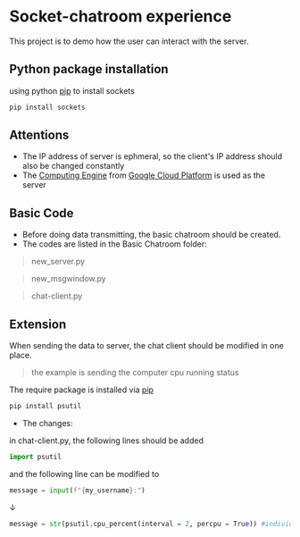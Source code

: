 # Socket-chatroom experience
 This project is to demo how the user can interact with the server. 
 
## Python package installation
using python [pip](https://pip.pypa.io/en/stable/) to install sockets
 ```Bash
 pip install sockets
 ```
## Attentions
- The IP address of server is ephmeral, so the client's IP address should also be changed constantly
- The [Computing Engine](https://cloud.google.com/compute) from [Google Cloud Platform](https://cloud.google.com/) is used as the server


## Basic Code
- Before doing data transmitting, the basic chatroom should be created. 
- The codes are listed in the Basic Chatroom folder:
>new_server.py

>new_msgwindow.py

>chat-client.py


## Extension
When sending the data to server, the chat client should be modified in one place. 
> the example is sending the computer cpu running status

The require package is installed via [pip](https://pip.pypa.io/en/stable/)
```Bash
pip install psutil
```

- The changes: 

in chat-client.py, the following lines should be added
 ```python
 import psutil 
 ```
 and the following line can be modified to
  ```python
message = input(f"{my_username}:")
 ```
↓
 ```python
message = str(psutil.cpu_percent(interval = 2, percpu = True)) #individual core info
 ```
